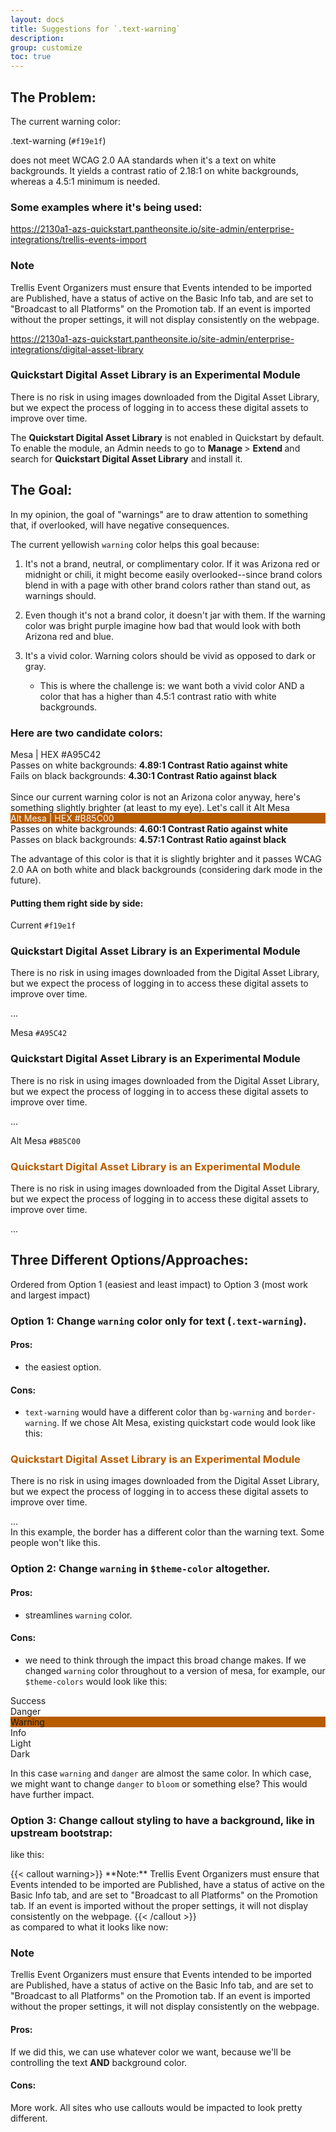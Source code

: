 ```yaml
---
layout: docs
title: Suggestions for `.text-warning`
description:
group: customize
toc: true
---
```

## The Problem:
The current warning color: <p class="fs-3 text text-warning">.text-warning (`#f19e1f`)</p> does not meet WCAG 2.0 AA standards when it's a text on white backgrounds. It yields a contrast ratio of <span class="fs-4">2.18:1</span> on white backgrounds, whereas a <span class="fs-4">4.5:1</span> minimum is needed.

### Some examples where it's being used:
https://2130a1-azs-quickstart.pantheonsite.io/site-admin/enterprise-integrations/trellis-events-import
<div class="callout border-warning"><h3 class="text-warning mt-0">Note</h3><p><span>Trellis Event Organizers must ensure that Events intended to be imported are Published, have a status of active on the Basic Info tab, and are set to "Broadcast to all Platforms" on the Promotion tab. If an event is imported without the proper settings, it will not display consistently on the webpage.</span></p></div>

https://2130a1-azs-quickstart.pantheonsite.io/site-admin/enterprise-integrations/digital-asset-library
<div class="callout border-warning">
<h3 class="text-warning mt-0">Quickstart Digital Asset Library is an Experimental Module</h3>

<p>There is no risk in using images downloaded from the Digital Asset Library, but we expect the process of logging in to access these digital assets to improve over time.</p>

<p>The <strong>Quickstart Digital Asset Library</strong> is not enabled in Quickstart by default. To enable the module, an Admin needs to go to&nbsp;<strong>Manage&nbsp;</strong>&gt;&nbsp;<strong>Extend&nbsp;</strong>and search for&nbsp;<strong>Quickstart Digital Asset Library</strong>&nbsp;and install it.</p>
</div>

## The Goal:
In my opinion, the goal of "warnings" are to draw attention to something that, if overlooked, will have negative consequences.

The current yellowish `warning` color helps this goal because:

1. It's not a brand, neutral, or complimentary color. If it was Arizona red or midnight or chili, it might become easily overlooked--since brand colors blend in with a page with other brand colors rather than stand out, as warnings should.

2. Even though it's not a brand color, it doesn't jar with them. If the warning color was bright purple imagine how bad that would look with both Arizona red and blue.

3. It's a vivid color. Warning colors should be vivid as opposed to dark or gray.
    - This is where the challenge is: we want both a vivid color AND a color that has a higher than 4.5:1 contrast ratio with white backgrounds.

### Here are two candidate colors:
<div class="col-md-4">
      <div class="p-3 mb-3 text-bg-mesa rounded-3">Mesa | HEX #A95C42</div>
</div>
Passes on white backgrounds: <strong><span class="text-leaf">4.89:1</span> Contrast Ratio against white</strong><br>
Fails on black backgrounds: <strong><span class="text-bloom">4.30:1</span> Contrast Ratio against black</strong>
<br><br>
<div>Since our current warning color is not an Arizona color anyway, here's something slightly brighter (at least to my eye). Let's call it Alt Mesa</div>
<div class="col-md-4">
      <div class="p-3 mb-3 rounded-3" style="color: white; background-color: #B85C00; ">Alt Mesa | HEX #B85C00</div>
</div>
Passes on white backgrounds: <strong><span class="text-leaf">4.60:1</span> Contrast Ratio against white</strong><br>
Passes on black backgrounds: <strong><span class="text-leaf">4.57:1</span> Contrast Ratio against black</strong>

The advantage of this color is that it is slightly brighter and it passes WCAG 2.0 AA on both white and black backgrounds (considering dark mode in the future).

#### Putting them right side by side:
<p class="fs-5 text">Current <code>#f19e1f</code></p>
<div class="callout border-warning">
<h3 class="text-warning mt-0">Quickstart Digital Asset Library is an Experimental Module</h3><p>There is no risk in using images downloaded from the Digital Asset Library, but we expect the process of logging in to access these digital assets to improve over time.</p>...</div>

<p class="fs-5 text">Mesa <code>#A95C42</code></p>
<div class="callout" style="border-color: #A95C42">
<h3 class="text-mesa mt-0">Quickstart Digital Asset Library is an Experimental Module</h3><p>There is no risk in using images downloaded from the Digital Asset Library, but we expect the process of logging in to access these digital assets to improve over time.</p>...</div>

<p class="fs-5 text">Alt Mesa <code>#B85C00</code></p>
<div class="callout" style="border-color: #B85C00">
<h3 class="mt-0" style="color: #B85C00">Quickstart Digital Asset Library is an Experimental Module</h3><p>There is no risk in using images downloaded from the Digital Asset Library, but we expect the process of logging in to access these digital assets to improve over time.</p>...</div>


## Three Different Options/Approaches:

Ordered from Option 1 (easiest and least impact) to Option 3 (most work and largest impact)

### Option 1: Change `warning` color only for text (`.text-warning`).
#### Pros:
- the easiest option.
#### Cons:
- `text-warning` would have a different color than `bg-warning` and `border-warning`. If we chose Alt Mesa, existing quickstart code would look like this:
<div class="callout border-warning">
<h3 class="mt-0" style="color: #B85C00">Quickstart Digital Asset Library is an Experimental Module</h3><p>There is no risk in using images downloaded from the Digital Asset Library, but we expect the process of logging in to access these digital assets to improve over time.</p>...</div>
In this example, the border has a different color than the warning text. Some people won't like this.


### Option 2: Change `warning` in `$theme-color` altogether.
#### Pros:
- streamlines `warning` color.
#### Cons:
- we need to think through the impact this broad change makes. If we changed `warning` color throughout to a version of mesa, for example, our `$theme-colors` would look like this:

<div class="row">
    <div class="col-md-4">
      <div class="p-3 mb-3 text-bg-success rounded-3">Success</div>
    </div>
    <div class="col-md-4">
      <div class="p-3 mb-3 text-bg-danger rounded-3">Danger</div>
    </div>
    <div class="col-md-4">
      <div class="p-3 mb-3 text-white rounded-3" style="background-color: #B85C00">Warning</div>
    </div>
    <div class="col-md-4">
      <div class="p-3 mb-3 text-bg-info rounded-3">Info</div>
    </div>
    <div class="col-md-4">
      <div class="p-3 mb-3 text-bg-light rounded-3">Light</div>
    </div>
    <div class="col-md-4">
      <div class="p-3 mb-3 text-bg-dark rounded-3">Dark</div>
    </div>
</div>

In this case `warning` and `danger` are almost the same color. In which case, we might want to change `danger` to `bloom` or something else? This would have further impact.

### Option 3: Change callout styling to have a background, like in upstream bootstrap:

<span class="fs-5">like this:</span>
<div>
{{< callout warning>}}
**Note:** Trellis Event Organizers must ensure that Events intended to be imported are Published, have a status of active on the Basic Info tab, and are set to "Broadcast to all Platforms" on the Promotion tab. If an event is imported without the proper settings, it will not display consistently on the webpage.
{{< /callout >}}
</div>
<span class="fs-5">as compared to what it looks like now:</span>

<div class="callout border-warning"><h3 class="text-warning mt-0">Note</h3><p><span>Trellis Event Organizers must ensure that Events intended to be imported are Published, have a status of active on the Basic Info tab, and are set to "Broadcast to all Platforms" on the Promotion tab. If an event is imported without the proper settings, it will not display consistently on the webpage.</span></p></div>

#### Pros:
If we did this, we can use whatever color we want, because we'll be controlling the text <strong>AND</strong> background color.

#### Cons:
More work. All sites who use callouts would be impacted to look pretty different.
